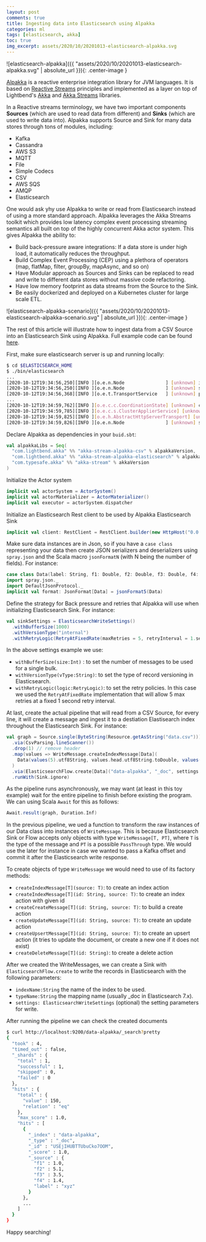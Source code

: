 ```yaml
---
layout: post
comments: true
title: Ingesting data into Elasticsearch using Alpakka
categories: ml
tags: [elasticsearch, akka]
toc: true
img_excerpt: assets/2020/10/20201013-elasticsearch-alpakka.svg
---
```


![elasticsearch-alpakka]({{ "assets/2020/10/20201013-elasticsearch-alpakka.svg" | absolute_url }}){: .center-image }


[Alpakka](https:/​/​doc.​akka.​io/​docs/​alpakka/​current/​index.​html) is a reactive enterprise integration library for JVM languages. It is based on [Reactive Streams](http://www.reactive-streams.org/) principles and implemented as a layer on top of Lightbend's [Akka](https:/​/​akka.​io/​) and [Akka Streams](https://doc.akka.io/docs/akka/current/stream/index.html) libraries.


In a Reactive streams terminology, we have two important components **Sources** (which are used to read data from different) and **Sinks** (which are used to write data into).
Alpakka supports Source and Sink for many data stores through tons of modules, including:
* Kafka
* Cassandra
* AWS S3
* MQTT
* File
* Simple Codecs
* CSV
* AWS SQS
* AMQP
* Elasticsearch

One would ask yhy use Alpakka to write or read from Elasticsearch instead of using a more standard approach. Alpakka leverages the Akka Streams toolkit which provides low latency complex event processing streaming semantics all built on top of the highly concurrent Akka actor system. This gives Alpakka the ability to:

* Build back-pressure aware integrations: If a data store is under high load, it automatically reduces the throughput.
* Build Complex Event Processing (CEP) using a plethora of operators (map, flatMap, filter, groupBy, mapAsync, and so on)
* Have Modular approach as Sources and Sinks can be replaced to read and write to different data stores without massive code refactoring.
* Have low memory footprint as data streams from the Source to the Sink.
* Be easily dockerized and deployed on a Kubernetes cluster for large scale ETL.

![elasticsearch-alpakka-scenario]({{ "assets/2020/10/20201013-elasticsearch-alpakka-scenario.svg" | absolute_url }}){: .center-image }

The rest of this article will illustrate how to ingest data from a CSV Source into an Elasticsearch Sink using Alpakka. Full example code can be found [here](https://github.com/dzlab/snippets/tree/master/elastic4s).


First, make sure elasticsearch server is up and running locally:
```sh
$ cd $ELASTICSEARCH_HOME
$ ./bin/elasticsearch
...
[2020-10-12T19:34:56,250][INFO ][o.e.n.Node               ] [unknown] initialized
[2020-10-12T19:34:56,250][INFO ][o.e.n.Node               ] [unknown] starting ...
[2020-10-12T19:34:56,368][INFO ][o.e.t.TransportService   ] [unknown] publish_address {127.0.0.1:9300}, bound_addresses {[::1]:9300}, {127.0.0.1:9300}
...
[2020-10-12T19:34:59,762][INFO ][o.e.c.c.CoordinationState] [unknown] cluster UUID set to [HHaTRovfTWef8WzfvXx-6w]
[2020-10-12T19:34:59,785][INFO ][o.e.c.s.ClusterApplierService] [unknown] master node changed {previous [], current [{unknown}{YNaScUqqT324sjwlmfdL6Q}{SIcw7UNSSeixnPPJuH_ESw}{127.0.0.1}{127.0.0.1:9300}{dilmrt}{ml.machine_memory=17179869184, xpack.installed=true, transform.node=true, ml.max_open_jobs=20}]}, term: 1, version: 1, reason: Publication{term=1, version=1}
[2020-10-12T19:34:59,825][INFO ][o.e.h.AbstractHttpServerTransport] [unknown] publish_address {127.0.0.1:9200}, bound_addresses {[::1]:9200}, {127.0.0.1:9200}
[2020-10-12T19:34:59,826][INFO ][o.e.n.Node               ] [unknown] started
```

Declare Alpakka as dependencies in your `buid.sbt`:
```scala
val alpakkaLibs = Seq(
  "com.lightbend.akka" %% "akka-stream-alpakka-csv" % alpakkaVersion,
  "com.lightbend.akka" %% "akka-stream-alpakka-elasticsearch" % alpakkaVersion,
  "com.typesafe.akka" %% "akka-stream" % akkaVersion
)
```

Initialize the Actor system
```scala
implicit val actorSystem = ActorSystem()
implicit val actorMaterializer = ActorMaterializer()
implicit val executor = actorSystem.dispatcher
```

Initialize an Elasticsearch Rest client to be used by Alpakka Elasticsearch Sink
```scala
implicit val client: RestClient = RestClient.builder(new HttpHost("0.0.0.0", 9200)).build()
```

Make sure data instances are in Json, so if you have a `case class` representing your data then create JSON serializers and deserializers using `spray.json` and the Scala macro `jsonFormatN` (with N being the number of fields). For instance:
```scala
case class Data(label: String, f1: Double, f2: Double, f3: Double, f4: Double)
import spray.json._
import DefaultJsonProtocol._
implicit val format: JsonFormat[Data] = jsonFormat5(Data)
```

Define the strategy for Back pressure and retries that Alpakka will use when initializing Elasticsearch Sink. For instance:
```scala
val sinkSettings = ElasticsearchWriteSettings()
  .withBufferSize(1000)
  .withVersionType("internal")
  .withRetryLogic(RetryAtFixedRate(maxRetries = 5, retryInterval = 1.second))
```
In the above settings example we use:
* `withBufferSize(size:Int)` : to set the number of messages to be used for a single bulk.
* `withVersionType(vType:String)`: to set the type of record versioning in Elasticsearch.
* `withRetryLogic(logic:RetryLogic)`: to set the retry policies. In this case we used the `RetryAtFixedRate` implementation that will allow 5 max retries at a fixed 1 second retry interval.


At last, create the actual pipeline that will read from a CSV Source, for every line, it will create a message and ingest it to a destiation Elastisearch index throughout the Elasticsearch Sink. For instance:
```scala
val graph = Source.single(ByteString(Resource.getAsString("data.csv")))
  .via(CsvParsing.lineScanner())
  .drop(1) // remove header
  .map(values => WriteMessage.createIndexMessage[Data](
    Data(values(5).utf8String, values.head.utf8String.toDouble, values(1).utf8String.toDouble, values(2).utf8String.toDouble, values(3).utf8String.toDouble))
  )
  .via(ElasticsearchFlow.create[Data]("data-alpakka", "_doc", settings = sinkSettings))
  .runWith(Sink.ignore)
```

As the pipeline runs asynchronously, we may want (at least in this toy example) wait for the entire pipeline to finish before existing the program. We can using Scala `Await` for this as follows:
```scala
Await.result(graph, Duration.Inf)
```

In the previous pipeline, we ued a function to transform the raw instances of our Data class into instances of `WriteMessage`. This is because Elasticsearch Sink or Flow accepts only objects with type `WriteMessage[T, PT]`, where `T` is the type of the message and `PT` is a possible `PassThrough` type. We would use the later for instance in case we wanted to pass a Kafka offset and commit it after the Elasticsearch write response.

To create objects of type `WriteMessage` we would need to use of its factory methods:
* `createIndexMessage[T](source: T)`: to create an index action
* `createIndexMessage[T](id: String, source: T)`: to create an index action with given id
* `createCreateMessage[T](id: String, source: T)`: to build a create action
* `createUpdateMessage[T](id: String, source: T)`: to create an update action
* `createUpsertMessage[T](id: String, source: T)`: to create an upsert action (it tries to update the document, or create a new one if it does not exist)
* `createDeleteMessage[T](id: String)`: to create a delete action


After we created the WriteMessages, we can create a Sink with `ElasticsearchFlow.create` to write the records in Elasticsearch with the following parameters:
* `indexName:String` the name of the index to be used.
* `typeName:String` the mapping name (usually _doc in Elasticsearch 7.x).
* `settings: ElasticsearchWriteSettings` (optional) the setting parameters for write.


After running the pipeline we can check the created documents
```sh
$ curl http://localhost:9200/data-alpakka/_search?pretty
{
  "took" : 4,
  "timed_out" : false,
  "_shards" : {
    "total" : 1,
    "successful" : 1,
    "skipped" : 0,
    "failed" : 0
  },
  "hits" : {
    "total" : {
      "value" : 150,
      "relation" : "eq"
    },
    "max_score" : 1.0,
    "hits" : [
      {
        "_index" : "data-alpakka",
        "_type" : "_doc",
        "_id" : "USEjIHUBTTUbuCko7OOM",
        "_score" : 1.0,
        "_source" : {
          "f1" : 1.0,
          "f2" : 5.1,
          "f3" : 3.5,
          "f4" : 1.4,
          "label" : "xyz"
        }
      },
      ...
    ]
  }
}
```


Happy searching!